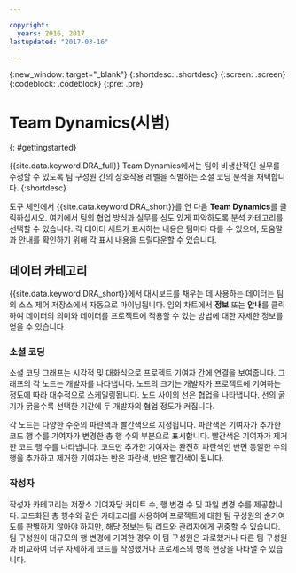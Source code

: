 ```yaml
---

copyright:
  years: 2016, 2017
lastupdated: "2017-03-16"

---
```


{:new_window: target="_blank"}
{:shortdesc: .shortdesc}
{:screen: .screen}
{:codeblock: .codeblock}
{:pre: .pre}

# Team Dynamics(시범)
{: #gettingstarted}

{{site.data.keyword.DRA_full}} Team Dynamics에서는 팀이 비생산적인 실무를 수정할 수 있도록 팀 구성원 간의 상호작용 레벨을 식별하는 소셜 코딩 분석을 채택합니다.
{:shortdesc}

도구 체인에서 {{site.data.keyword.DRA_short}}를 연 다음 **Team Dynamics**를 클릭하십시오. 여기에서 팀의 협업 방식과 실무를 심도 있게 파악하도록 분석 카테고리를 선택할 수 있습니다. 각 데이터 세트가 표시하는 내용은 팀마다 다를 수 있으며, 도움말과 안내를 확인하기 위해 각 표시 내용을 드릴다운할 수 있습니다.  

## 데이터 카테고리

{{site.data.keyword.DRA_short}}에서 대시보드를 채우는 데 사용하는 데이터는 팀의 소스 제어 저장소에서 자동으로 마이닝됩니다. 임의 차트에서 **정보** 또는 **안내**를 클릭하여 데이터의 의미와 데이터를 프로젝트에 적용할 수 있는 방법에 대한 자세한 정보를 얻을 수 있습니다.

### 소셜 코딩

소셜 코딩 그래프는 시각적 및 대화식으로 프로젝트 기여자 간에 연결을 보여줍니다. 그래프의 각 노드는 개발자를 나타냅니다. 노드의 크기는 개발자가 프로젝트에 기여하는 정도에 따라 대수적으로 스케일링됩니다. 노드 사이의 선은 협업을 나타냅니다. 선의 굵기가 굵을수록 선택한 기간에 두 개발자의 협업 정도가 커집니다. 

각 노드는 다양한 수준의 파란색과 빨간색으로 지정됩니다. 파란색은 기여자가 추가한 코드 행 수를 기여자가 변경한 총 행 수의 부분으로 표시합니다. 빨간색은 기여자가 제거한 코드 행 수를 나타냅니다. 코드만 추가한 기여자는 완전히 파란색인 반면 동일한 수의 행을 추가하고 제거한 기여자는 반은 파란색, 반은 빨간색이 됩니다. 

### 작성자

작성자 카테고리는 저장소 기여자당 커미트 수, 행 변경 수 및 파일 변경 수를 제공합니다. 코드화된 총 행수와 같은 카테고리를 사용하여 프로젝트에 대한 팀 구성원의 순기여도를 판별하지 않아야 하지만, 해당 정보는 팀 리드와 관리자에게 귀중할 수 있습니다. 팀 구성원이 대규모의 행 변경에 기여한 경우 이 팀 구성원은 과로했거나 다른 팀 구성원과 비교하여 너무 자세하게 코드를 작성했거나 프로세스의 병목 현상을 나타낼 수 있습니다.  

